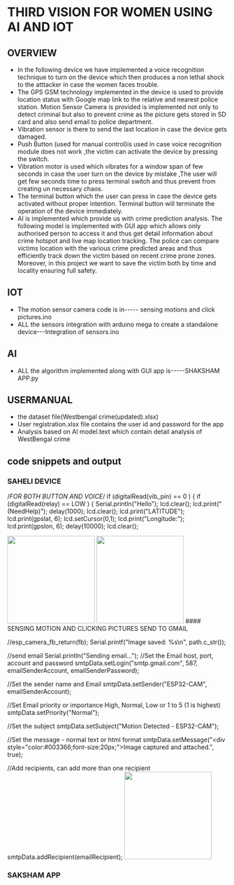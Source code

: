 # THIRD VISION FOR WOMEN USING AI AND IOT
## OVERVIEW
* In the following device we have implemented a voice recognition technique to turn on the device which then produces a non lethal shock to the atttacker in case the women faces trouble. 
* The GPS GSM technology implemented in the device is used to provide location status with Google map link to the relative and nearest police station.
Motion Sensor Camera is provided is implemented not only to detect criminal but also to prevent crime as the picture gets stored in SD card and also send   email to police department. 
* Vibration sensor is there to send the last location in case the device gets damaged. 
* Push Button (used for manual control)is used in case voice recognition module does not work ,the victim can activate the device by pressing the switch.
* Vibration motor  is used which vibrates for a window span of few seconds  in case the user turn on the device by mistake ,The user will get few seconds time to press terminal switch and thus prevent from creating un necessary chaos. 
* The terminal button which the user can press in case the device gets activated without proper intention. Terminal button will terminate the operation of the device immediately.
* AI  is implemented which provide us with crime prediction analysis. The following model is implemented with GUI app which allows only authorised person to access it and thus get detail information about  crime hotspot and live map location tracking. The police can compare victims location with the various crime predicted areas and thus efficiently track down the victim based on recent crime prone zones. Moreover, in this project we want to save the victim both by time and locality ensuring full safety.
## IOT 
* The motion sensor camera code is in----- sensing motions and click pictures.ino
* ALL the sensors integration with arduino mega to create a standalone device---Integration of sensors.ino
## AI
* ALL the algorithm implemented along with GUI app is-----SHAKSHAM APP.py
## USERMANUAL
* the dataset file(Westbengal crime(updated).xlsx)
* User registration.xlsx file contains the user id and password for the app
* Analysis based on AI model.text which contain detail analysis of WestBengal crime
## code snippets and output
### SAHELI DEVICE
/*FOR BOTH BUTTON AND VOICE*/
    if  (digitalRead(vib_pin) == 0 )
    {
     if (digitalRead(relay) == LOW ) 
     {
      Serial.println("Hello");
        lcd.clear();
       lcd.print("(NeedHelp)");
       delay(1000);
       lcd.clear();
       lcd.print("LATITUDE");
        lcd.print(gpslat, 6);
         lcd.setCursor(0,1);
         lcd.print("Longitude:");
         lcd.print(gpslon, 6);
         delay(10000);
         lcd.clear();
       
 <img src="https://user-images.githubusercontent.com/70643549/114269217-48274c80-9a23-11eb-870e-9a710704a90a.jpg" width="200" height="200"/>
 <img src="https://user-images.githubusercontent.com/70643549/114269218-4e1d2d80-9a23-11eb-90e4-ebd4ecf18bd8.jpg" width="200" height="200"/>
#### SENSING MOTION AND CLICKING PICTURES SEND TO GMAIL
  
  //esp_camera_fb_return(fb);
  Serial.printf("Image saved: %s\n", path.c_str());

  //send email
  Serial.println("Sending email...");
  //Set the Email host, port, account and password
  smtpData.setLogin("smtp.gmail.com", 587, emailSenderAccount, emailSenderPassword);
  
  //Set the sender name and Email
  smtpData.setSender("ESP32-CAM", emailSenderAccount);
  
  //Set Email priority or importance High, Normal, Low or 1 to 5 (1 is highest)
  smtpData.setPriority("Normal");

  //Set the subject
  smtpData.setSubject("Motion Detected - ESP32-CAM");
    
  //Set the message - normal text or html format
  smtpData.setMessage("<div style=\"color:#003366;font-size:20px;\">Image captured and attached.</div>", true);

  //Add recipients, can add more than one recipient
  smtpData.addRecipient(emailRecipient);
 <img src="https://user-images.githubusercontent.com/70643549/114269405-7fe2c400-9a24-11eb-9fff-486808370f86.jpg" width="200" height="200"/>
  ### SAKSHAM APP

  



